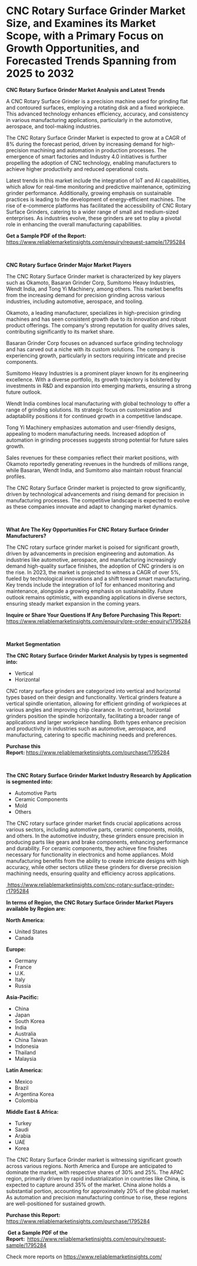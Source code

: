 <p><h1>CNC Rotary Surface Grinder Market Size, and Examines its Market Scope, with a Primary Focus on Growth Opportunities, and Forecasted Trends Spanning from 2025 to 2032</h1></p><p><strong>CNC Rotary Surface Grinder Market Analysis and Latest Trends</strong></p>
<p><p>A CNC Rotary Surface Grinder is a precision machine used for grinding flat and contoured surfaces, employing a rotating disk and a fixed workpiece. This advanced technology enhances efficiency, accuracy, and consistency in various manufacturing applications, particularly in the automotive, aerospace, and tool-making industries.</p><p>The CNC Rotary Surface Grinder Market is expected to grow at a CAGR of 8% during the forecast period, driven by increasing demand for high-precision machining and automation in production processes. The emergence of smart factories and Industry 4.0 initiatives is further propelling the adoption of CNC technology, enabling manufacturers to achieve higher productivity and reduced operational costs.</p><p>Latest trends in this market include the integration of IoT and AI capabilities, which allow for real-time monitoring and predictive maintenance, optimizing grinder performance. Additionally, growing emphasis on sustainable practices is leading to the development of energy-efficient machines. The rise of e-commerce platforms has facilitated the accessibility of CNC Rotary Surface Grinders, catering to a wider range of small and medium-sized enterprises. As industries evolve, these grinders are set to play a pivotal role in enhancing the overall manufacturing capabilities.</p></p>
<p><strong>Get a Sample PDF of the Report:&nbsp;</strong> <a href="https://www.reliablemarketinsights.com/enquiry/request-sample/1795284?utm_campaign=1558&utm_medium=2&utm_source=Github&utm_content=ia&utm_term=10042025&utm_id=cnc-rotary-surface-grinder">https://www.reliablemarketinsights.com/enquiry/request-sample/1795284</a></p>
<p>&nbsp;</p>
<p><strong>CNC Rotary Surface Grinder Major Market Players</strong></p>
<p><p>The CNC Rotary Surface Grinder market is characterized by key players such as Okamoto, Basaran Grinder Corp, Sumitomo Heavy Industries, Wendt India, and Tong Yi Machinery, among others. This market benefits from the increasing demand for precision grinding across various industries, including automotive, aerospace, and tooling.</p><p>Okamoto, a leading manufacturer, specializes in high-precision grinding machines and has seen consistent growth due to its innovation and robust product offerings. The company's strong reputation for quality drives sales, contributing significantly to its market share.</p><p>Basaran Grinder Corp focuses on advanced surface grinding technology and has carved out a niche with its custom solutions. The company is experiencing growth, particularly in sectors requiring intricate and precise components.</p><p>Sumitomo Heavy Industries is a prominent player known for its engineering excellence. With a diverse portfolio, its growth trajectory is bolstered by investments in R&D and expansion into emerging markets, ensuring a strong future outlook.</p><p>Wendt India combines local manufacturing with global technology to offer a range of grinding solutions. Its strategic focus on customization and adaptability positions it for continued growth in a competitive landscape.</p><p>Tong Yi Machinery emphasizes automation and user-friendly designs, appealing to modern manufacturing needs. Increased adoption of automation in grinding processes suggests strong potential for future sales growth.</p><p>Sales revenues for these companies reflect their market positions, with Okamoto reportedly generating revenues in the hundreds of millions range, while Basaran, Wendt India, and Sumitomo also maintain robust financial profiles.</p><p>The CNC Rotary Surface Grinder market is projected to grow significantly, driven by technological advancements and rising demand for precision in manufacturing processes. The competitive landscape is expected to evolve as these companies innovate and adapt to changing market dynamics.</p></p>
<p>&nbsp;</p>
<p><strong>What Are The Key Opportunities For CNC Rotary Surface Grinder Manufacturers?</strong></p>
<p><p>The CNC rotary surface grinder market is poised for significant growth, driven by advancements in precision engineering and automation. As industries like automotive, aerospace, and manufacturing increasingly demand high-quality surface finishes, the adoption of CNC grinders is on the rise. In 2023, the market is projected to witness a CAGR of over 5%, fueled by technological innovations and a shift toward smart manufacturing. Key trends include the integration of IoT for enhanced monitoring and maintenance, alongside a growing emphasis on sustainability. Future outlook remains optimistic, with expanding applications in diverse sectors, ensuring steady market expansion in the coming years.</p></p>
<p><strong>Inquire or Share Your Questions If Any Before Purchasing This Report:</strong> <a href="https://www.reliablemarketinsights.com/enquiry/pre-order-enquiry/1795284?utm_campaign=1558&utm_medium=2&utm_source=Github&utm_content=ia&utm_term=10042025&utm_id=cnc-rotary-surface-grinder">https://www.reliablemarketinsights.com/enquiry/pre-order-enquiry/1795284</a></p>
<p>&nbsp;</p>
<p><strong>Market Segmentation</strong></p>
<p><strong>The CNC Rotary Surface Grinder Market Analysis by types is segmented into:</strong></p>
<p><ul><li>Vertical</li><li>Horizontal</li></ul></p>
<p><p>CNC rotary surface grinders are categorized into vertical and horizontal types based on their design and functionality. Vertical grinders feature a vertical spindle orientation, allowing for efficient grinding of workpieces at various angles and improving chip clearance. In contrast, horizontal grinders position the spindle horizontally, facilitating a broader range of applications and larger workpiece handling. Both types enhance precision and productivity in industries such as automotive, aerospace, and manufacturing, catering to specific machining needs and preferences.</p></p>
<p><strong>Purchase this Report:&nbsp;</strong><a href="https://www.reliablemarketinsights.com/purchase/1795284?utm_campaign=1558&utm_medium=2&utm_source=Github&utm_content=ia&utm_term=10042025&utm_id=cnc-rotary-surface-grinder">https://www.reliablemarketinsights.com/purchase/1795284</a></p>
<p>&nbsp;</p>
<p><strong>The CNC Rotary Surface Grinder Market Industry Research by Application is segmented into:</strong></p>
<p><ul><li>Automotive Parts</li><li>Ceramic Components</li><li>Mold</li><li>Others</li></ul></p>
<p><p>The CNC rotary surface grinder market finds crucial applications across various sectors, including automotive parts, ceramic components, molds, and others. In the automotive industry, these grinders ensure precision in producing parts like gears and brake components, enhancing performance and durability. For ceramic components, they achieve fine finishes necessary for functionality in electronics and home appliances. Mold manufacturing benefits from the ability to create intricate designs with high accuracy, while other sectors utilize these grinders for diverse precision machining needs, ensuring quality and efficiency across applications.</p></p>
<p><a href="https://www.reliablemarketinsights.com/cnc-rotary-surface-grinder-r1795284?utm_campaign=1558&utm_medium=2&utm_source=Github&utm_content=ia&utm_term=10042025&utm_id=cnc-rotary-surface-grinder">&nbsp;https://www.reliablemarketinsights.com/cnc-rotary-surface-grinder-r1795284</a></p>
<p><strong>In terms of Region, the CNC Rotary Surface Grinder Market Players available by Region are:</strong></p>
<p>
    <p> <strong> North America: </strong>
        <ul>
            <li>United States</li>
            <li>Canada</li>
        </ul>
        </p> 
    <p> <strong> Europe: </strong>
        <ul>
            <li>Germany</li>
            <li>France</li>
            <li>U.K.</li>
            <li>Italy</li>
            <li>Russia</li>
        </ul>
        </p> 
    <p> <strong> Asia-Pacific: </strong>
        <ul>
            <li>China</li>
            <li>Japan</li>
            <li>South Korea</li>
            <li>India</li>
            <li>Australia</li>
            <li>China Taiwan</li>
            <li>Indonesia</li>
            <li>Thailand</li>
            <li>Malaysia</li>
        </ul>
        </p> 
    <p> <strong> Latin America: </strong>
        <ul>
            <li>Mexico</li>
            <li>Brazil</li>
            <li>Argentina Korea</li>
            <li>Colombia</li>
        </ul>
        </p> 
    <p> <strong> Middle East & Africa: </strong>
        <ul>
            <li>Turkey</li>
            <li>Saudi</li>
            <li>Arabia</li>
            <li>UAE</li>
            <li>Korea</li>
        </ul>
    </p>
    </p>
<p><p>The CNC Rotary Surface Grinder market is witnessing significant growth across various regions. North America and Europe are anticipated to dominate the market, with respective shares of 30% and 25%. The APAC region, primarily driven by rapid industrialization in countries like China, is expected to capture around 35% of the market. China alone holds a substantial portion, accounting for approximately 20% of the global market. As automation and precision manufacturing continue to rise, these regions are well-positioned for sustained growth.</p></p>
<p><strong>Purchase this Report: </strong><a href="https://www.reliablemarketinsights.com/purchase/1795284?utm_campaign=1558&utm_medium=2&utm_source=Github&utm_content=ia&utm_term=10042025&utm_id=cnc-rotary-surface-grinder">https://www.reliablemarketinsights.com/purchase/1795284</a></p>
<p>&nbsp;<strong>Get a Sample PDF of the Report:&nbsp;&nbsp;</strong><a href="https://www.reliablemarketinsights.com/enquiry/request-sample/1795284?utm_campaign=1558&utm_medium=2&utm_source=Github&utm_content=ia&utm_term=10042025&utm_id=cnc-rotary-surface-grinder">https://www.reliablemarketinsights.com/enquiry/request-sample/1795284</a></p>
<p><strong></strong></p>
<p>Check more reports on <a href="https://www.reliablemarketinsights.com/?utm_campaign=1558&utm_medium=2&utm_source=Github&utm_content=ia&utm_term=10042025&utm_id=cnc-rotary-surface-grinder">https://www.reliablemarketinsights.com/</a></p>